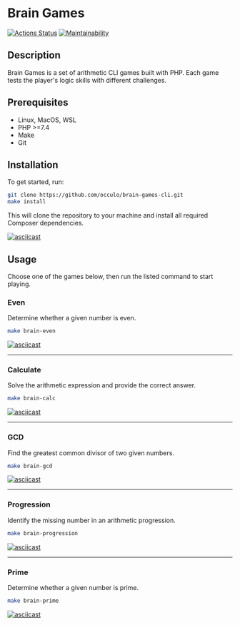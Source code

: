 # Brain Games
[![Actions Status](https://github.com/occulo/php-project-45/actions/workflows/hexlet-check.yml/badge.svg)](https://github.com/occulo/php-project-45/actions) [![Maintainability](https://api.codeclimate.com/v1/badges/6167462093e375e2a941/maintainability)](https://codeclimate.com/github/occulo/php-project-45/maintainability)

## Description
Brain Games is a set of arithmetic CLI games built with PHP. Each game tests the player's logic skills with different challenges.

## Prerequisites
* Linux, MacOS, WSL
* PHP >=7.4
* Make
* Git

## Installation
To get started, run:
```bash
git clone https://github.com/occulo/brain-games-cli.git
make install
```
This will clone the repository to your machine and install all required Composer dependencies.

[![asciicast](https://asciinema.org/a/j1wYJOgo1qNbuwwNAXeCMl0dB.svg)](https://asciinema.org/a/j1wYJOgo1qNbuwwNAXeCMl0dB)

## Usage
Choose one of the games below, then run the listed command to start playing.
### Even
Determine whether a given number is even.
```bash
make brain-even
```
[![asciicast](https://asciinema.org/a/l4sAYIiVhWj7KSrZjqStGitNs.svg)](https://asciinema.org/a/l4sAYIiVhWj7KSrZjqStGitNs)

---
### Calculate
Solve the arithmetic expression and provide the correct answer.
```bash
make brain-calc
```
[![asciicast](https://asciinema.org/a/TwRIfqHMhJxMEWNDtbDHukcD8.svg)](https://asciinema.org/a/TwRIfqHMhJxMEWNDtbDHukcD8)

---
### GCD
Find the greatest common divisor of two given numbers.
```bash
make brain-gcd
```
[![asciicast](https://asciinema.org/a/P8LMvGpLAppxGTvgz2rqA3t8Y.svg)](https://asciinema.org/a/P8LMvGpLAppxGTvgz2rqA3t8Y)

---
### Progression
Identify the missing number in an arithmetic progression.
```bash
make brain-progression
```
[![asciicast](https://asciinema.org/a/DteqdAm6mKXNIkUz3jsJn0Qyz.svg)](https://asciinema.org/a/DteqdAm6mKXNIkUz3jsJn0Qyz)

---
### Prime
Determine whether a given number is prime.
```bash
make brain-prime
```
[![asciicast](https://asciinema.org/a/e1B4dBJrrmsJg3cAfKXQG1l5d.svg)](https://asciinema.org/a/e1B4dBJrrmsJg3cAfKXQG1l5d)